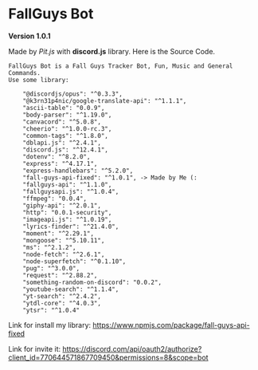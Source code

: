 # FallGuys Bot

**Version 1.0.1**

Made by *Pit.js* with **discord.js** library.
Here is the Source Code.


```
FallGuys Bot is a Fall Guys Tracker Bot, Fun, Music and General Commands.
Use some library:

    "@discordjs/opus": "^0.3.3",
    "@k3rn31p4nic/google-translate-api": "^1.1.1",    
    "ascii-table": "0.0.9",
    "body-parser": "^1.19.0",
    "canvacord": "^5.0.8",
    "cheerio": "^1.0.0-rc.3",    
    "common-tags": "^1.8.0",
    "dblapi.js": "^2.4.1",
    "discord.js": "^12.4.1",
    "dotenv": "^8.2.0",
    "express": "^4.17.1",
    "express-handlebars": "^5.2.0",
    "fall-guys-api-fixed": "^1.0.1", -> Made by Me (: 
    "fallguys-api": "^1.1.0",
    "fallguysapi.js": "^1.0.4",
    "ffmpeg": "0.0.4",
    "giphy-api": "^2.0.1",
    "http": "0.0.1-security",
    "imageapi.js": "^1.0.19",
    "lyrics-finder": "^21.4.0",
    "moment": "^2.29.1",
    "mongoose": "^5.10.11",
    "ms": "^2.1.2",
    "node-fetch": "^2.6.1",
    "node-superfetch": "^0.1.10",
    "pug": "^3.0.0",
    "request": "^2.88.2",
    "something-random-on-discord": "0.0.2",  
    "youtube-search": "^1.1.4",
    "yt-search": "^2.4.2",
    "ytdl-core": "^4.0.3",
    "ytsr": "^1.0.4"
```

Link for install my library:
https://www.npmjs.com/package/fall-guys-api-fixed

Link for invite it:
https://discord.com/api/oauth2/authorize?client_id=770644571867709450&permissions=8&scope=bot

